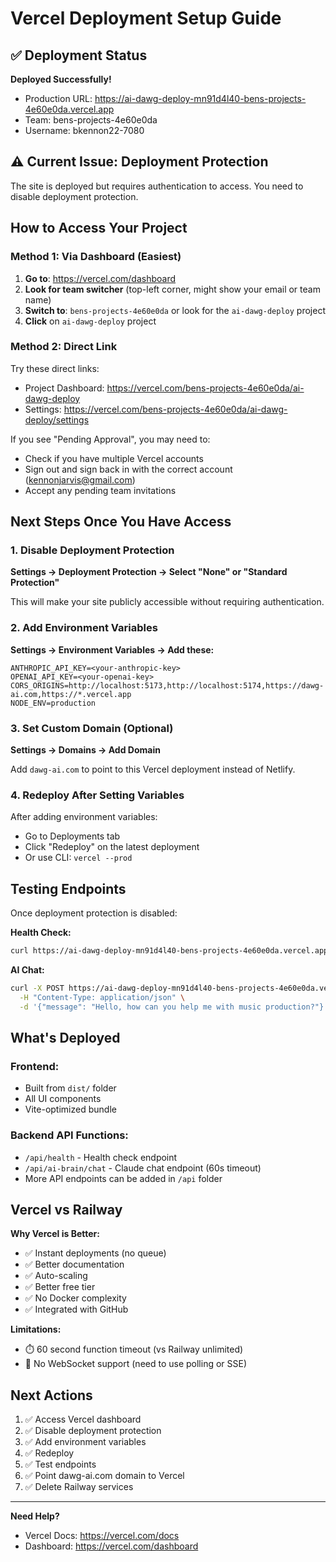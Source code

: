 # Vercel Deployment Setup Guide

## ✅ Deployment Status

**Deployed Successfully!**
- Production URL: https://ai-dawg-deploy-mn91d4l40-bens-projects-4e60e0da.vercel.app
- Team: bens-projects-4e60e0da
- Username: bkennon22-7080

## ⚠️ Current Issue: Deployment Protection

The site is deployed but requires authentication to access. You need to disable deployment protection.

## How to Access Your Project

### Method 1: Via Dashboard (Easiest)

1. **Go to**: https://vercel.com/dashboard
2. **Look for team switcher** (top-left corner, might show your email or team name)
3. **Switch to**: `bens-projects-4e60e0da` or look for the `ai-dawg-deploy` project
4. **Click** on `ai-dawg-deploy` project

### Method 2: Direct Link

Try these direct links:
- Project Dashboard: https://vercel.com/bens-projects-4e60e0da/ai-dawg-deploy
- Settings: https://vercel.com/bens-projects-4e60e0da/ai-dawg-deploy/settings

If you see "Pending Approval", you may need to:
- Check if you have multiple Vercel accounts
- Sign out and sign back in with the correct account (kennonjarvis@gmail.com)
- Accept any pending team invitations

## Next Steps Once You Have Access

### 1. Disable Deployment Protection

**Settings → Deployment Protection → Select "None" or "Standard Protection"**

This will make your site publicly accessible without requiring authentication.

### 2. Add Environment Variables

**Settings → Environment Variables → Add these:**

```
ANTHROPIC_API_KEY=<your-anthropic-key>
OPENAI_API_KEY=<your-openai-key>
CORS_ORIGINS=http://localhost:5173,http://localhost:5174,https://dawg-ai.com,https://*.vercel.app
NODE_ENV=production
```

### 3. Set Custom Domain (Optional)

**Settings → Domains → Add Domain**

Add `dawg-ai.com` to point to this Vercel deployment instead of Netlify.

### 4. Redeploy After Setting Variables

After adding environment variables:
- Go to Deployments tab
- Click "Redeploy" on the latest deployment
- Or use CLI: `vercel --prod`

## Testing Endpoints

Once deployment protection is disabled:

**Health Check:**
```bash
curl https://ai-dawg-deploy-mn91d4l40-bens-projects-4e60e0da.vercel.app/api/health
```

**AI Chat:**
```bash
curl -X POST https://ai-dawg-deploy-mn91d4l40-bens-projects-4e60e0da.vercel.app/api/ai-brain/chat \
  -H "Content-Type: application/json" \
  -d '{"message": "Hello, how can you help me with music production?"}'
```

## What's Deployed

### Frontend:
- Built from `dist/` folder
- All UI components
- Vite-optimized bundle

### Backend API Functions:
- `/api/health` - Health check endpoint
- `/api/ai-brain/chat` - Claude chat endpoint (60s timeout)
- More API endpoints can be added in `/api` folder

## Vercel vs Railway

**Why Vercel is Better:**
- ✅ Instant deployments (no queue)
- ✅ Better documentation
- ✅ Auto-scaling
- ✅ Better free tier
- ✅ No Docker complexity
- ✅ Integrated with GitHub

**Limitations:**
- ⏱️ 60 second function timeout (vs Railway unlimited)
- 🚫 No WebSocket support (need to use polling or SSE)

## Next Actions

1. ✅ Access Vercel dashboard
2. ✅ Disable deployment protection
3. ✅ Add environment variables
4. ✅ Redeploy
5. ✅ Test endpoints
6. ✅ Point dawg-ai.com domain to Vercel
7. ✅ Delete Railway services

---

**Need Help?**
- Vercel Docs: https://vercel.com/docs
- Dashboard: https://vercel.com/dashboard
